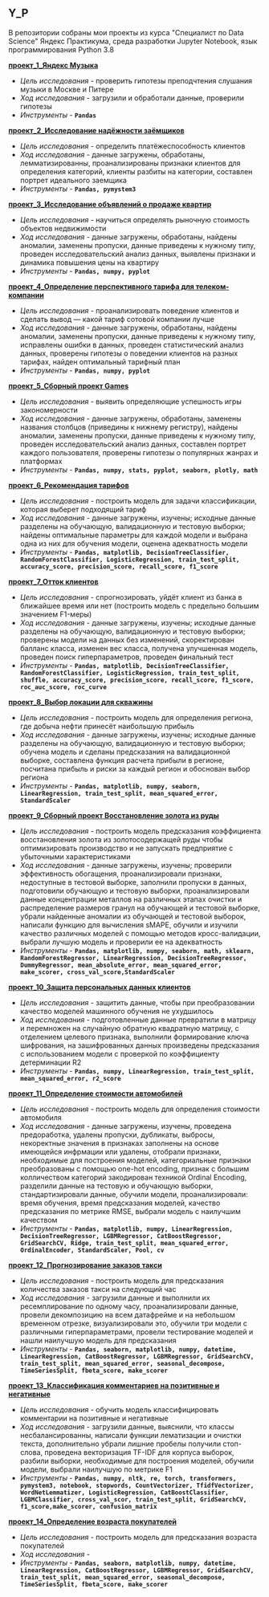 ## Y_P
В репозитории собраны мои проекты из курса "Специалист по Data Science" Яндекс Практикума, среда разработки Jupyter Notebook, язык программирования Python 3.8

**[проект_1_Яндекс Музыка](https://github.com/Ks-Roman/Y_P/blob/main/project_1_yandex_music.ipynb)**
- *Цель исследования* - проверить гипотезы преподчтения слушания музыки в Москве и Питере
- *Ход исследования* - загрузили и обработали данные, проверили гипотезы 
- *Инструменты* - **`Pandas`**

**[проект_2_Исследование надёжности заёмщиков](https://github.com/Ks-Roman/Y_P/blob/main/project_2_credit_scoring.ipynb)**
- *Цель исследования* - определить платёжеспособность  клиентов
- *Ход исследования* - данные загружены, обработаны, лемматизированны, проанализированы признаки клиентов для определения категорий, клиенты разбиты на категории, составлен портрет идеального заемщика 
- *Инструменты* - **`Pandas, pymystem3`**

**[проект_3_Исследование объявлений о продаже квартир](https://github.com/Ks-Roman/Y_P/blob/main/project_3_real_estate.ipynb)**
- *Цель исследования* - научиться определять рыночную стоимость объектов недвижимости
- *Ход исследования* - данные загружены, обработаны, найдены аномалии, заменены пропуски, данные приведены к нужному типу, проведен исследовательский анализ данных, выявлены признаки и динамика повышения цены на квартиру 
- *Инструменты* - **`Pandas, numpy, pyplot`**

**[проект_4_Определение перспективного тарифа для телеком-компании](https://github.com/Ks-Roman/Y_P/blob/main/project_4_tariff_telecom_company.ipynb)**
- *Цель исследования* - проанализировать поведение клиентов и сделать вывод — какой тариф сотовой компании лучше
- *Ход исследования* - данные загружены, обработаны, найдены аномалии, заменены пропуски, данные приведены к нужному типу, исправлены ошибки в данных, проведен статистический анализ данных, проверены гипотезы о поведении клиентов на разных тарифах, найден оптимальный тарифный план 
- *Инструменты* - **`Pandas, numpy, pyplot`**

**[проект_5_Сборный проект Games](https://github.com/Ks-Roman/Y_P/blob/main/project_5_games_modular.ipynb)**
- *Цель исследования* - выявить определяющие успешность игры закономерности
- *Ход исследования* - данные загружены, обработаны, заменены названия столбцов (приведины к нижнему регистру), найдены аномалии, заменены пропуски, данные приведены к нужному типу, проведен исследовательский анализ данных, составлен портрет каждого пользователя, проверены гипотезы о популярных жанрах и платформах 
- *Инструменты* - **`Pandas, numpy, stats, pyplot, seaborn, plotly, math`**

**[проект_6_Рекомендация тарифов](https://github.com/Ks-Roman/Y_P/blob/main/project_6_recommendation_of_tariffs.ipynb)**
- *Цель исследования* - построить модель для задачи классификации, которая выберет подходящий тариф
- *Ход исследования* - данные загружены, изучены; исходные данные разделены на обучающую, валидационную и тестовую выборки; найдены оптимальные параметры для каждой модели и выбрана одна из них для обучения модели, оценена адекватность модели
- *Инструменты* - **`Pandas, matplotlib, DecisionTreeClassifier, RandomForestClassifier, LogisticRegression, train_test_split, accuracy_score, precision_score, recall_score, f1_score`**

**[проект_7_Отток клиентов](https://github.com/Ks-Roman/Y_P/blob/main/project_7_customer_outflow.ipynb)**
- *Цель исследования* - спрогнозировать, уйдёт клиент из банка в ближайшее время или нет (построить модель с предельно большим значением F1-меры)
- *Ход исследования* - данные загружены, изучены; исходные данные разделены на обучающую, валидационную и тестовую выборки; проверены модели на данных без изменений, скоректирован балланс класса, изменен вес класса, получена улучшенная модель, проведен поиск гиперпараметров, проведен финальный тест
- *Инструменты* - **`Pandas, matplotlib, DecisionTreeClassifier, RandomForestClassifier, LogisticRegression, train_test_split, shuffle, accuracy_score, precision_score, recall_score, f1_score, roc_auc_score, roc_curve`**

**[проект_8_Выбор локации для скважины](https://github.com/Ks-Roman/Y_P/blob/main/project_8_location_for_oil_well.ipynb)**
- *Цель исследования* - построить модель для определения региона, где добыча нефти принесёт наибольшую прибыль
- *Ход исследования* - данные загружены, изучены; исходные данные разделены на обучающую, валидационную и тестовую выборки; обучена модель и сделаны предсказания на валидационной выборке, составлена функция расчета прибыли в регионе, посчитана прибыль и риски за каждый регион и обоснован выбор региона
- *Инструменты* - **`Pandas, matplotlib, numpy, seaborn, LinearRegression, train_test_split, mean_squared_error, StandardScaler`**

**[проект_9_Сборный проект Восстановление золота из руды](https://github.com/Ks-Roman/Y_P/blob/main/project_9_gold_modular_2.ipynb)**
- *Цель исследования* - построить модель предсказания коэффициента восстановления золота из золотосодержащей руды чтобы оптимизировать производство и не запускать предприятие с убыточными характеристиками
- *Ход исследования* - данные загружены, изучены; проверили эффективность обогащения, проанализировали признаки, недоступные в тестовой выборке, заполнили пропуски в данных, подготовили обучающую и тестовую выборки, проанализировали данные концентрации металлов на различных этапах очистки и распределение размеров гранул на обучающей и тестовой выборке, убрали найденные аномалии из обучающей и тестовой выборок, написали функцию для вычисления sMAPE, обучили и изучили качество различных моделей с помощью методов кросс-валидации, выбрали лучшую модель и проверили ее на адекватность
- *Инструменты* - **`Pandas, matplotlib, numpy, seaborn, math, sklearn, RandomForestRegressor, LinearRegression, DecisionTreeRegressor, DummyRegressor, mean_absolute_error, mean_squared_error, make_scorer, cross_val_score,StandardScaler`**

**[проект_10_Защита персональных данных клиентов](https://github.com/Ks-Roman/Y_P/blob/main/project__10_protection_of_personal_data_clients.ipynb)**
- *Цель исследования* - защитить данные, чтобы при преобразовании качество моделей машинного обучения не ухудшилось
- *Ход исследования* - подготовленные данные превратили в матрицу и перемножен на случайную обратную квадратную матрицу, с отделением целевого признака, выполнили формирование ключа шифрования, на зашифрованных данных произведены предсказания с использованием модели с проверкой по коэффициенту детерминации R2
- *Инструменты* - **`Pandas, numpy, LinearRegression, train_test_split, mean_squared_error, r2_score`**

**[проект_11_Определение стоимости автомобилей](https://github.com/Ks-Roman/Y_P/blob/main/project__11_the_cost_of_cars.ipynb)**
- *Цель исследования* - построить модель для определения стоимости автомобиля
- *Ход исследования* - данные загружены, изучены, проведена предоработка, удалены пропуски, дубликаты, выбросы, некоректные значения в признаках заполнены на основе имеющейся инфрмации или удалены, отобрали признаки, необходимые для построения моделей, категориальные признаки преобразованы с помощью one-hot encoding, признак с большим колличеством категорий закодирован техникой Ordinal Encoding, разделили данные на тестовую и обучающую выборки, стандартизировали данные, обучили модели, проанализировали: время обучения, время предсказания моделей, качество предсказания по метрике RMSE, выбрали модель с наилучшим качеством
- *Инструменты* - **`Pandas, matplotlib, numpy, LinearRegression, DecisionTreeRegressor, LGBMRegressor, CatBoostRegressor, GridSearchCV, Ridge, train_test_split, mean_squared_error, OrdinalEncoder, StandardScaler, Pool, cv`**

**[проект_12_Прогнозирование заказов такси](https://github.com/Ks-Roman/Y_P/blob/main/project__12_forecasting_taxi_orders.ipynb)**
- *Цель исследования* -  построить модель для предсказания количества заказов такси на следующий час
- *Ход исследования* - загрузили данные и выполнили их ресемплирование по одному часу, проанализировали данные, провели декомпозицию на всем датафрейме и на небольшом временном отрезке, визуализировали это, обучили три модели с различными гиперпараметрами, провели тестирование моделей и нашли наилучшую модель для предсказания
- *Инструменты* - **`Pandas, seaborn, matplotlib, numpy, datetime, LinearRegression, CatBoostRegressor, LGBMRegressor, GridSearchCV, train_test_split, mean_squared_error, seasonal_decompose, TimeSeriesSplit, fbeta_score, make_scorer`**

**[проект_13_Классификация комментариев на позитивные и негативные](https://github.com/Ks-Roman/Y_P/blob/main/project__13_Project_for_Wikishop.ipynb)**
- *Цель исследования* -  обучить модель классифицировать комментарии на позитивные и негативные
- *Ход исследования* - загрузили данные, выяснили, что классы несбалансированны, написали функции лематизации и очистки текста, дополнительно убрали лишние пробелы
получили стоп-слова, проведена векторизация TF-IDF для корпуса выборок, разбили выборки, необходимые для построения моделей, обучили модели, выбрали наилучшую по метрике F1
- *Инструменты* - **`Pandas, numpy, nltk, re, torch, transformers, pymystem3, notebook, stopwords, CountVectorizer, TfidfVectorizer, WordNetLemmatizer, LogisticRegression, CatBoostClassifier, LGBMClassifier, cross_val_scor, train_test_split, GridSearchCV, f1_score,make_scorer, confusion_matrix`**

**[проект_14_Определение возраста покупателей](https://github.com/Ks-Roman/Y_P/blob/main/project__14_human_age.ipynb)**
- *Цель исследования* -  построить модель для предсказания возраста покупателей
- *Ход исследования* - 
- *Инструменты* - **`Pandas, seaborn, matplotlib, numpy, datetime, LinearRegression, CatBoostRegressor, LGBMRegressor, GridSearchCV, train_test_split, mean_squared_error, seasonal_decompose, TimeSeriesSplit, fbeta_score, make_scorer`**

